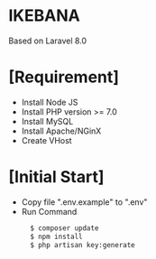 # IKEBANA
Based on Laravel 8.0

# [Requirement]
* Install Node JS
* Install PHP version >= 7.0
* Install MySQL
* Install Apache/NGinX
* Create VHost

# [Initial Start]
* Copy file ".env.example" to ".env"
* Run Command
  ```sh
    $ composer update
    $ npm install
    $ php artisan key:generate
